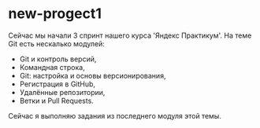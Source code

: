 # new-progect1
 Сейчас мы начали 3 спринт нашего курса 'Яндекс Практикум'. На теме Git есть нескалько модулей:
 
 - Git и контроль версий, 
 - Командная строка,
 - Git: настройка и основы версионирования,
 - Регистрация в GitHub,
 - Удалённые репозитории,
 - Ветки и Pull Requests.
 
 Сейчас я выполняю задания из последнего модуля этой темы.
